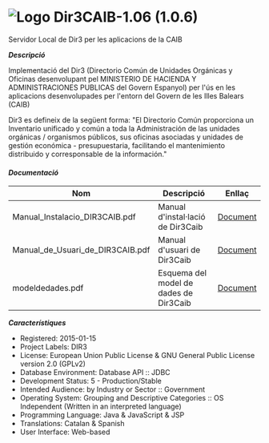 # ![Logo](https://raw.githubusercontent.com/GovernIB/dir3caib/binaris/projectinfo_Attachments/icon.jpg) Dir3CAIB-1.06 (1.0.6)
Servidor Local de Dir3 per les aplicacions de la CAIB


***Descripció***

Implementació del Dir3 (Directorio Común de Unidades Orgánicas y Oficinas desenvolupant pel MINISTERIO DE HACIENDA Y ADMINISTRACIONES PUBLICAS del Govern Espanyol) per l'ús en les aplicacions desenvolupades per l'entorn del Govern de les Illes Balears (CAIB)

Dir3 es defineix de la següent forma:
"El Directorio Común proporciona un Inventario unificado y común a toda la Administración de las unidades orgánicas / organismos públicos, sus oficinas asociadas y unidades de gestión económica - presupuestaria, facilitando el mantenimiento distribuido y corresponsable de la información."


#### ***Documentació***

Nom | Descripció | Enllaç
------------ | ------------- | -------------
Manual_Instalacio_DIR3CAIB.pdf | Manual d'instal·lació de Dir3Caib | [Document](./doc/pdf/Manual_Instalacio_DIR3CAIB.pdf)
Manual_de_Usuari_de_DIR3CAIB.pdf | Manual d'usuari de Dir3Caib | [Document](./doc/pdf/Manual_de_Usuari_de_DIR3CAIB.pdf)
modeldedades.pdf | Esquema del model de dades de Dir3Caib | [Document](./doc/pdf/modeldedades.pdf)

***Característiques***

* Registered: 2015-01-15 
* Project Labels: DIR3
* License:  European Union Public License & GNU General Public License version 2.0 (GPLv2)
* Database Environment: Database API :: JDBC
* Development Status: 5 - Production/Stable
* Intended Audience: by Industry or Sector :: Government
* Operating System: Grouping and Descriptive Categories :: OS Independent (Written in an interpreted language)
* Programming Language: Java & JavaScript & JSP
* Translations: Catalan & Spanish
* User Interface: Web-based
